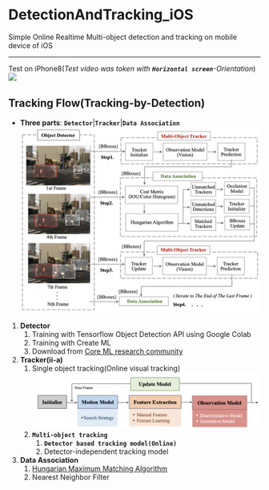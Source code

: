 # DetectionAndTracking_iOS
Simple Online Realtime Multi-object detection and tracking on mobile device of iOS  
____
Test on iPhone8(_Test video was token with **`Horizontal screen`**-Orientation_)  
  ![](https://github.com/popCain/DetectionAndTracking_iOS/blob/main/image/objectTracking.gif)
## Tracking Flow(Tracking-by-Detection)
* **Three parts**: **`Detector`**|**`Tracker`**|**`Data Association`**  
![](https://github.com/popCain/DetectionAndTracking_iOS/blob/main/image/trackingFlow.png)

1. **Detector**
    1. Training with Tensorflow Object Detection API using Google Colab
    2. Training with Create ML
    3. Download from [Core ML research community](https://developer.apple.com/machine-learning/models/) 
2. **Tracker(ii-a)**
    1. Single object tracking(Online visual tracking)
![](https://github.com/popCain/DetectionAndTracking_iOS/blob/main/image/BasicFramework.png)
    3. **`Multi-object tracking`**
        1. **`Detector based tracking model(Online)`**
        2. Detector-independent tracking model
4. **Data Association**
    1. [Hungarian Maximum Matching Algorithm](https://brilliant.org/wiki/hungarian-matching/)
    2. Nearest Neighbor Filter
